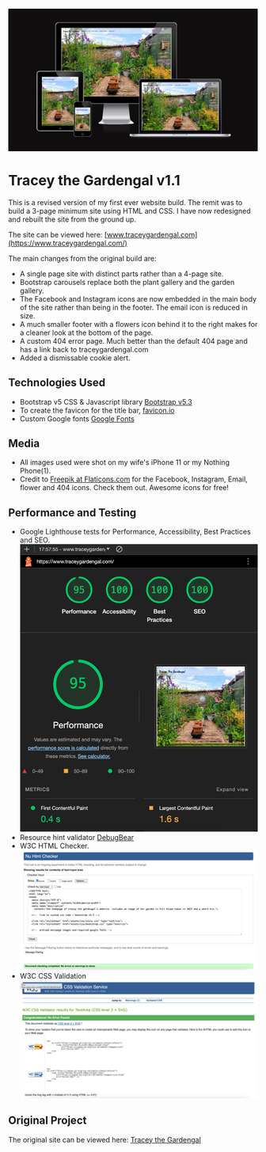 ﻿![](assets/img/amiresonsive.jpeg)

# Tracey the Gardengal v1.1

This is a revised version of my first ever website build. The remit was to build a 3-page minimum site using HTML and CSS. I have now redesigned and rebuilt the site from the ground up. 

The site can be viewed here: [www.traceygardengal.com](https://www.traceygardengal.com/)

The main changes from the original build are:

- A single page site with distinct parts rather than a 4-page site.
- Bootstrap carousels replace both the plant gallery and the garden gallery.
- The Facebook and Instagram icons are now embedded in the main body of the site rather than being in the footer. The email icon is reduced in size.
- A much smaller footer with a flowers icon behind it to the right makes for a cleaner look at the bottom of the page.
- A custom 404 error page. Much better than the default 404 page and has a link back to traceygardengal.com
- Added a dismissable cookie alert.

## Technologies Used

- Bootstrap v5 CSS & Javascript library [Bootstrap v5.3](https://getbootstrap.com/)
- To create the favicon for the title bar, [favicon.io](https://favicon.io/favicon-generator/)
- Custom Google fonts [Google Fonts](https://fonts.google.com/)

## Media

- All images used were shot on my wife's iPhone 11 or my Nothing Phone(1).
- Credit to [Freepik at Flaticons.com](https://www.flaticon.com) for the Facebook, Instagram, Email, flower and 404 icons. Check them out. Awesome icons for free!

## Performance and Testing

- Google Lighthouse tests for Performance, Accessibility, Best Practices and SEO.
![](assets/img/google_lighthouse0324.png)
- Resource hint validator [DebugBear](https://www.debugbear.com/resource-hint-validator)
- W3C HTML Checker.
![W3C HTML checker](assets/img/w3c_html_checker.png)
- W3C CSS Validation
![W3C CSS validation](assets/img/w3c_css_validator.png)

## Original Project

The original site can be viewed here: [Tracey the Gardengal](https://github.com/thespamster/the-lady-gardener.git)